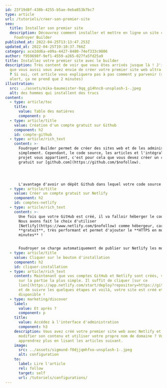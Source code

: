 ```yaml
---
id: 23f19d8f-438b-4255-b5ae-0eba853b7bc7
type: article
url: /tutoriels/creer-son-premier-site
seo:
  title: Installer son premier site
  description: Découvrez comment installer et mettre en ligne un site créer via
    Foudroyer Builder
published_at: 2022-04-25T13:13:47.253Z
updated_at: 2022-04-25T19:10:37.766Z
category: ace2dd6a-e09a-4427-8480-74ef333c9806
author: f959698f-9ef1-4559-a265-027fa5fd25a9
title: Installez votre premier site avec le builder
description: Très content de voir que vous êtes arrivés jusque là ! J'imagine
  que vous aussi vous avez envie de créer votre premier site web ultra optimisé
  ? Si oui, cet article vous expliquera pas à pas comment y parvenir (spoiler
  alert, ça ne prend que 2 minutes)
illustration:
  src: ../assets/mika-baumeister-9qq_g14hnc8-unsplash-1-.jpeg
  alt: des hommes qui installent des trucs
content:
  - type: article/toc
    title:
      value: Table des matières
      component: p
  - type: article/title
    value: Création d'un compte gratuit sur Github
    component: h2
    id: compte-github
  - type: article/rich_text
    content: >-
      Foudroyer Builder permet de créer des sites web et de les administrer
      simplement. Cependant, le code source, les articles et l'intégralité du
      projet vous appartient, c'est pour cela que vous devez créer un compte
      gratuit sur [github.com](https://github.com/$nofollow). 




      L'avantage d'avoir un dépôt Github dans lequel votre code source et les articles seront stockés, c'est qu'en cas de panne avec votre fournisseur d'accès ou hébergeur, le code et vos articles seront sauvegardés sur Github donc vous ne perdrez jamais le contenu de votre site web.
  - type: article/title
    value: Créer un compte gratuit sur Netlify
    component: h2
    id: comptes-netlify
  - type: article/rich_text
    content: >-
      Une fois que votre GitHub est créé, il va falloir héberger le code source.
      Nous avons fait le choix d'utiliser
      [Netlify](https://www.netlify.com/$nofollow) comme hébergeur, car il est
      **gratuit**, très performant et permet d'ajouter le **HTTPS en moins de 5
      minutes** ! 


      Foudroyer se charge automatiquement de publier sur Netlify les modifications apportées à votre site, donc il vous suffit de créer un compte gratuit sur Netlify et ensuite on se charge de tout.
  - type: article/title
    value: Cliquer sur le bouton d'installation
    component: h2
    id: cliquer-installation
  - type: article/rich_text
    content: Maintenant que vos comptes GitHub et Netlify sont créés, vous arrivez
      sur la partie la plus simple. Il suffit de cliquer [sur ce
      lien](https://app.netlify.com/start/deploy?repository=https://github.com/foudroyerdotcom/purity.foudroyer.com)
      et de suivre les quelques étapes et voilà, votre site est créé et
      disponible !
  - type: marketing/discover
    label:
      value: Et après ?
      component: p
    title:
      value: Accédez à l'interface d'administration
      component: h3
    description: Vous avez créé votre premier site web avec Netlify et vous aimeriez
      modifier son contenu et utiliser votre propre nom de domaine ? Vous en
      apprendrez plus en lisant les articles suivant.
    image:
      src: ../assets/sigmund-f0djjqmhfxo-unsplash-1-.jpeg
      alt: configuration
    to:
      label: Lire l'article
      rel: follow
      target: self
      url: /tutoriels/configurations/
---
```

